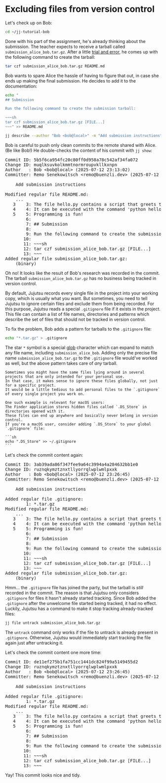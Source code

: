 # Excluding files from version control

<!-- Bob makes second commit without fetching, use .DS_Store for global example and another local one -->

Let's check up on Bob:

```sh
cd ~/jj-tutorial-bob
```

Done with his part of the assignment, he's already thinking about the submission.
The teacher expects to receive a tarball called `submission_alice_bob.tar.gz`.
After a little [trial and error](https://xkcd.com/1168/), he comes up with the following command to create the tarball:

```sh
tar czf submission_alice_bob.tar.gz README.md
```

Bob wants to spare Alice the hassle of having to figure that out, in case she ends up making the final submission.
He decides to add it to the documentation:

```sh
echo "
## Submission

Run the following command to create the submission tarball:

~~~sh
tar czf submission_alice_bob.tar.gz [FILE...]
~~~" >> README.md

jj describe --author "Bob <bob@local>" -m "Add submission instructions"
```

Bob is careful to push only clean commits to the remote shared with Alice.
(Be like Bob!)
He double-checks the content of his commit with `jj show`:

<!-- generated by aha script -->
<pre class="aha">
Commit ID: <span class="blue ">5b5f6ca954fc20c80ff0d958a78c542af34fa072</span>
Change ID: <span class="purple ">muqlksuvkolkmmtnormroupvkllkxnpn</span>
Author   : <span class="yellow ">Bob</span> &lt;<span class="yellow ">bob@local</span>&gt; (<span class="cyan ">2025-07-12 23:13:02</span>)
Committer: <span class="yellow ">Remo Senekowitsch</span> &lt;<span class="yellow ">remo@buenzli.dev</span>&gt; (<span class="cyan ">2025-07-12 23:13:02</span>)

    Add submission instructions

<span class="yellow ">Modified regular file README.md:</span>
    ...
<span class="red ">   3</span> <span class="green ">   3</span>: The file hello.py contains a script that greets the world.
<span class="red ">   4</span> <span class="green ">   4</span>: It can be executed with the command 'python hello.py'.
<span class="red ">   5</span> <span class="green ">   5</span>: Programming is fun!
     <span class="green ">   6</span>: <span class="underline "></span><span class="underline green "></span><span class="green "></span>
     <span class="green ">   7</span>: <span class="underline "></span><span class="underline green ">## Submission</span><span class="green "></span>
     <span class="green ">   8</span>: <span class="underline "></span><span class="underline green "></span><span class="green "></span>
     <span class="green ">   9</span>: <span class="underline "></span><span class="underline green ">Run the following command to create the submission tarball:</span><span class="green "></span>
     <span class="green ">  10</span>: <span class="underline "></span><span class="underline green "></span><span class="green "></span>
     <span class="green ">  11</span>: <span class="underline "></span><span class="underline green ">~~~sh</span><span class="green "></span>
     <span class="green ">  12</span>: <span class="underline "></span><span class="underline green ">tar czf submission_alice_bob.tar.gz [FILE...]</span><span class="green "></span>
     <span class="green ">  13</span>: <span class="underline "></span><span class="underline green ">~~~</span><span class="green "></span>
<span class="yellow ">Added regular file submission_alice_bob.tar.gz:</span>
<span class="cyan ">    (binary)</span>
</pre>

Oh no!
It looks like the result of Bob's research was recorded in the commit.
The tarball `submission_alice_bob.tar.gz` has no business being tracked in version control.

By default, Jujutsu records every single file in the project into your working copy, which is usually what you want.
But sometimes, you need to tell Jujutsu to ignore certain files and exclude them from being recorded.
For this purpose, Jujutsu reads a special `.gitignore` file if it exists in the project.
This file can contain a list of file names, directories and patterns which describe the set of files that should not be tracked in version control.

To fix the problem, Bob adds a pattern for tarballs to the `.gitignore` file:

```sh
echo "*.tar.gz" > .gitignore
```

The star `*` symbol is a special [glob](https://en.wikipedia.org/wiki/Glob_(programming)) character which can expand to match any file name, including `submission_alice_bob`.
Adding only the precise file name `submission_alice_bob.tar.gz` to the `.gitignore` file would've worked as well, but the above pattern takes care of _any_ tarball.

````admonish info title="Ignoring files globally" collapsible=true
Sometimes you might have the same files lying around in several projects that are only intended for your personal use.
In that case, it makes sense to ignore these files globally, not just for a specific project.
It would be a little tedious to add personal files to the `.gitignore` of every single project you work on.

One such example is relevant for macOS users:
The Finder application stores hidden files called `.DS_Store` in directories opened with it.
These files can end up anywhere and basically never belong in version control.
If you're a macOS user, consider adding `.DS_Store` to your global `.gitignore` file:

```sh
echo ".DS_Store" >> ~/.gitignore
```
````

Let's check the commit content again:

<!-- generated by aha script -->
<pre class="aha">
Commit ID: <span class="blue ">3ab39ada86f347fee9a64c3994a4a284632bb1e0</span>
Change ID: <span class="purple ">ruznqkymztznxtllyorrqlwplwmlpxxk</span>
Author   : <span class="yellow ">Bob</span> &lt;<span class="yellow ">bob@local</span>&gt; (<span class="cyan ">2025-07-12 23:26:45</span>)
Committer: <span class="yellow ">Remo Senekowitsch</span> &lt;<span class="yellow ">remo@buenzli.dev</span>&gt; (<span class="cyan ">2025-07-12 23:26:49</span>)

    Add submission instructions

<span class="yellow ">Added regular file .gitignore:</span>
     <span class="green ">   1</span>: <span class="underline "></span><span class="underline green ">*.tar.gz</span><span class="green "></span>
<span class="yellow ">Modified regular file README.md:</span>
    ...
<span class="red ">   3</span> <span class="green ">   3</span>: The file hello.py contains a script that greets the world.
<span class="red ">   4</span> <span class="green ">   4</span>: It can be executed with the command 'python hello.py'.
<span class="red ">   5</span> <span class="green ">   5</span>: Programming is fun!
     <span class="green ">   6</span>: <span class="underline "></span><span class="underline green "></span><span class="green "></span>
     <span class="green ">   7</span>: <span class="underline "></span><span class="underline green ">## Submission</span><span class="green "></span>
     <span class="green ">   8</span>: <span class="underline "></span><span class="underline green "></span><span class="green "></span>
     <span class="green ">   9</span>: <span class="underline "></span><span class="underline green ">Run the following command to create the submission tarball:</span><span class="green "></span>
     <span class="green ">  10</span>: <span class="underline "></span><span class="underline green "></span><span class="green "></span>
     <span class="green ">  11</span>: <span class="underline "></span><span class="underline green ">~~~sh</span><span class="green "></span>
     <span class="green ">  12</span>: <span class="underline "></span><span class="underline green ">tar czf submission_alice_bob.tar.gz [FILE...]</span><span class="green "></span>
     <span class="green ">  13</span>: <span class="underline "></span><span class="underline green ">~~~</span><span class="green "></span>
<span class="yellow ">Added regular file submission_alice_bob.tar.gz:</span>
<span class="cyan ">    (binary)</span>
</pre>

Hmm... the `.gitignore` file has joined the party, but the tarball is _still_ recorded in the commit.
The reason is that Jujutsu only considers `.gitignore` for files it hasn't already started tracking.
Since Bob added the `.gitignore` after the unwelcome file started being tracked, it had no effect.
Luckily, Jujutsu has a command to make it stop tracking already-tracked files:

```sh
jj file untrack submission_alice_bob.tar.gz
```

The `untrack` command only works if the file to untrack is already present in `.gitignore`.
Otherwise, Jujutsu would immediately start tracking the file again just after untracking it.

Let's check the commit content one more time:

<!-- generated by aha script -->
<pre class="aha">
Commit ID: <span class="blue ">de11ef275b1fa751cc1441dc824f99a5149455d2</span>
Change ID: <span class="purple ">ruznqkymztznxtllyorrqlwplwmlpxxk</span>
Author   : <span class="yellow ">Bob</span> &lt;<span class="yellow ">bob@local</span>&gt; (<span class="cyan ">2025-07-12 23:26:45</span>)
Committer: <span class="yellow ">Remo Senekowitsch</span> &lt;<span class="yellow ">remo@buenzli.dev</span>&gt; (<span class="cyan ">2025-07-12 23:29:13</span>)

    Add submission instructions

<span class="yellow ">Added regular file .gitignore:</span>
     <span class="green ">   1</span>: <span class="underline "></span><span class="underline green ">*.tar.gz</span><span class="green "></span>
<span class="yellow ">Modified regular file README.md:</span>
    ...
<span class="red ">   3</span> <span class="green ">   3</span>: The file hello.py contains a script that greets the world.
<span class="red ">   4</span> <span class="green ">   4</span>: It can be executed with the command 'python hello.py'.
<span class="red ">   5</span> <span class="green ">   5</span>: Programming is fun!
     <span class="green ">   6</span>: <span class="underline "></span><span class="underline green "></span><span class="green "></span>
     <span class="green ">   7</span>: <span class="underline "></span><span class="underline green ">## Submission</span><span class="green "></span>
     <span class="green ">   8</span>: <span class="underline "></span><span class="underline green "></span><span class="green "></span>
     <span class="green ">   9</span>: <span class="underline "></span><span class="underline green ">Run the following command to create the submission tarball:</span><span class="green "></span>
     <span class="green ">  10</span>: <span class="underline "></span><span class="underline green "></span><span class="green "></span>
     <span class="green ">  11</span>: <span class="underline "></span><span class="underline green ">~~~sh</span><span class="green "></span>
     <span class="green ">  12</span>: <span class="underline "></span><span class="underline green ">tar czf submission_alice_bob.tar.gz [FILE...]</span><span class="green "></span>
     <span class="green ">  13</span>: <span class="underline "></span><span class="underline green ">~~~</span><span class="green "></span>
</pre>

Yay!
This commit looks nice and tidy.
